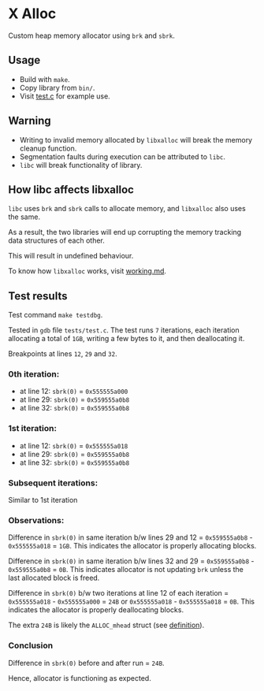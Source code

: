 # X Alloc
Custom heap memory allocator using `brk` and `sbrk`.

## Usage
- Build with `make`.
- Copy library from `bin/`.
- Visit [test.c](tests/test.c) for example use.

## Warning
- Writing to invalid memory allocated by `libxalloc` will break the memory cleanup function.
- Segmentation faults during execution can be attributed to `libc`.
- `libc` will break functionality of library.

## How libc affects libxalloc
`libc` uses `brk` and `sbrk` calls to allocate memory, and `libxalloc` also uses the same.

As a result, the two libraries will end up corrupting the memory tracking data structures of each other.

This will result in undefined behaviour.

To know how `libxalloc` works, visit [working.md](docs/working.md).

## Test results

Test command `make testdbg`.

Tested in `gdb` file `tests/test.c`.
The test runs `7` iterations, each iteration allocating a total of `1GB`, writing a few bytes to it, and then deallocating it.

Breakpoints at lines `12`, `29` and `32`.

### 0th iteration:
 - at line 12: `sbrk(0)` = `0x555555a000`
 - at line 29: `sbrk(0)` = `0x559555a0b8`
 - at line 32: `sbrk(0)` = `0x559555a0b8`

### 1st iteration:
 - at line 12: `sbrk(0)` = `0x555555a018`
 - at line 29: `sbrk(0)` = `0x559555a0b8`
 - at line 32: `sbrk(0)` = `0x559555a0b8`

### Subsequent iterations:
Similar to 1st iteration

### Observations:

Difference in `sbrk(0)` in same iteration b/w lines 29 and 12 = `0x559555a0b8` - `0x555555a018` = `1GB`.
This indicates the allocator is properly allocating blocks.

Difference in `sbrk(0)` in same iteration b/w lines 32 and 29 = `0x559555a0b8` - `0x559555a0b8` = `0B`.
This indicates allocator is not updating `brk` unless the last allocated block is freed.

Difference in `sbrk(0)` b/w two iterations at line 12 of each iteration = `0x555555a018` - `0x555555a000` = `24B` or `0x555555a018` - `0x555555a018` = `0B`.
This indicates the allocator is properly deallocating blocks.

The extra `24B` is likely the `ALLOC_mhead` struct (see [definition](src/xalloc.c#L32)).

### Conclusion
Difference in `sbrk(0)` before and after run = `24B`.

Hence, allocator is functioning as expected.
